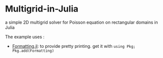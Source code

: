 # Multigrid-in-Julia
 a simple 2D multigrid solver for Poisson equation on rectangular domains in Julia

 The example uses :
 - [Formatting.jl](https://github.com/JuliaIO/Formatting.jl): to provide pretty printing. get it with `using Pkg; Pkg.add(Formatting)`
